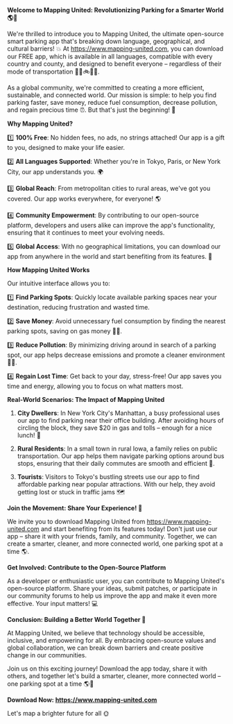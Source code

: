 **Welcome to Mapping United: Revolutionizing Parking for a Smarter World 🌎🚗**

We're thrilled to introduce you to Mapping United, the ultimate open-source smart parking app that's breaking down language, geographical, and cultural barriers! 💥 At https://www.mapping-united.com, you can download our FREE app, which is available in all languages, compatible with every country and county, and designed to benefit everyone – regardless of their mode of transportation 🚗🚌🚲🚶‍♀️.

As a global community, we're committed to creating a more efficient, sustainable, and connected world. Our mission is simple: to help you find parking faster, save money, reduce fuel consumption, decrease pollution, and regain precious time ⏰. But that's just the beginning! 🤔

**Why Mapping United?**

1️⃣ **100% Free**: No hidden fees, no ads, no strings attached! Our app is a gift to you, designed to make your life easier.

2️⃣ **All Languages Supported**: Whether you're in Tokyo, Paris, or New York City, our app understands you. 🌍

3️⃣ **Global Reach**: From metropolitan cities to rural areas, we've got you covered. Our app works everywhere, for everyone! 🌎

4️⃣ **Community Empowerment**: By contributing to our open-source platform, developers and users alike can improve the app's functionality, ensuring that it continues to meet your evolving needs.

5️⃣ **Global Access**: With no geographical limitations, you can download our app from anywhere in the world and start benefiting from its features. 🌟

**How Mapping United Works**

Our intuitive interface allows you to:

1️⃣ **Find Parking Spots**: Quickly locate available parking spaces near your destination, reducing frustration and wasted time.

2️⃣ **Save Money**: Avoid unnecessary fuel consumption by finding the nearest parking spots, saving on gas money 🚗💸.

3️⃣ **Reduce Pollution**: By minimizing driving around in search of a parking spot, our app helps decrease emissions and promote a cleaner environment 🌿🐝.

4️⃣ **Regain Lost Time**: Get back to your day, stress-free! Our app saves you time and energy, allowing you to focus on what matters most.

**Real-World Scenarios: The Impact of Mapping United**

1. **City Dwellers**: In New York City's Manhattan, a busy professional uses our app to find parking near their office building. After avoiding hours of circling the block, they save $20 in gas and tolls – enough for a nice lunch! 🍔

2. **Rural Residents**: In a small town in rural Iowa, a family relies on public transportation. Our app helps them navigate parking options around bus stops, ensuring that their daily commutes are smooth and efficient 🚌.

3. **Tourists**: Visitors to Tokyo's bustling streets use our app to find affordable parking near popular attractions. With our help, they avoid getting lost or stuck in traffic jams 🗺️

**Join the Movement: Share Your Experience! 🌟**

We invite you to download Mapping United from https://www.mapping-united.com and start benefiting from its features today! Don't just use our app – share it with your friends, family, and community. Together, we can create a smarter, cleaner, and more connected world, one parking spot at a time 🌎.

**Get Involved: Contribute to the Open-Source Platform**

As a developer or enthusiastic user, you can contribute to Mapping United's open-source platform. Share your ideas, submit patches, or participate in our community forums to help us improve the app and make it even more effective. Your input matters! 💻

**Conclusion: Building a Better World Together 🌟**

At Mapping United, we believe that technology should be accessible, inclusive, and empowering for all. By embracing open-source values and global collaboration, we can break down barriers and create positive change in our communities.

Join us on this exciting journey! Download the app today, share it with others, and together let's build a smarter, cleaner, more connected world – one parking spot at a time 🌎💚

**Download Now: https://www.mapping-united.com**

Let's map a brighter future for all 🌞